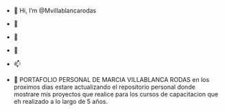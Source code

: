 - 👋 Hi, I’m @Mvillablancarodas
- 👀 
- 🌱 
- 💞️ 
- 📫 

- 👀 PORTAFOLIO PERSONAL DE MARCIA VILLABLANCA RODAS en los proximos dias estare actualizando el repositorio personal donde mostrare mis proyectos que realice para los cursos de capacitacion que eh realizado a lo largo de 5 años.

<!---
Mvillablancarodas/Mvillablancarodas is a ✨ special ✨ repository because its `README.md` (this file) appears on your GitHub profile.
You can click the Preview link to take a look at your changes.
--->
